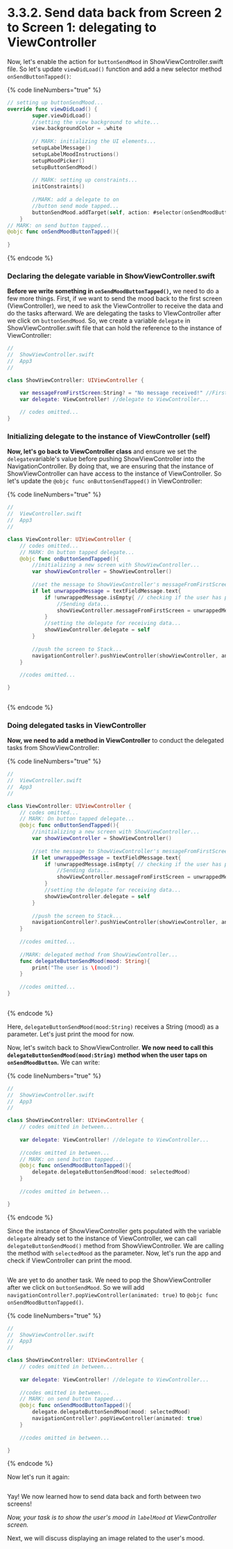 # 3.3.2. Send data back from Screen 2 to Screen 1: delegating to ViewController

Now, let's enable the action for `buttonSendMood` in ShowViewController.swift file. So let's update `viewDidLoad()` function and add a new selector method `onSendButtonTapped()`:

{% code lineNumbers="true" %}
```swift
// setting up buttonSendMood...
override func viewDidLoad() {
        super.viewDidLoad()
        //setting the view background to white...
        view.backgroundColor = .white
        
        // MARK: initializing the UI elements...
        setupLabelMessage()
        setupLabelMoodInstructions()
        setupMoodPicker()
        setupButtonSendMood()
        
        // MARK: setting up constraints...
        initConstraints()
        
        //MARK: add a delegate to on 
        //button send mode tapped...
        buttonSendMood.addTarget(self, action: #selector(onSendMoodButtonTapped), for: .touchUpInside)
    }
// MARK: on send button tapped...
@objc func onSendMoodButtonTapped(){
    
}
```
{% endcode %}

### Declaring the delegate variable in ShowViewController.swift

**Before we write something in `onSendMoodButtonTapped()`,** we need to do a few more things. First, if we want to send the mood back to the first screen (ViewController), we need to ask the ViewController to receive the data and do the tasks afterward. We are delegating the tasks to VIewController after we click on `buttonSendMood`. So, we create a variable `delegate` in ShowViewController.swift file that can hold the reference to the instance of ViewController:

```swift
//
//  ShowViewController.swift
//  App3
//

class ShowViewController: UIViewController {

    var messageFromFirstScreen:String? = "No message received!" //First screen can set this variable...
    var delegate: ViewController! //delegate to ViewController...
    
    // codes omitted...
}
```

### Initializing delegate to the instance of ViewController (self)

**Now, let's go back to ViewController class** and ensure we set the `delegate`variable's value before pushing ShowViewController into the NavigationController. By doing that, we are ensuring that the instance of ShowViewController can have access to the instance of ViewController. So let's update the `@objc func onButtonSendTapped()` in ViewController:

{% code lineNumbers="true" %}
```swift
//
//  ViewController.swift
//  App3
//

class ViewController: UIViewController {
    // codes omitted...
    // MARK: On button tapped delegate...
    @objc func onButtonSendTapped(){
        //initializing a new screen with ShowViewController...
        var showViewController = ShowViewController()
        
        //set the message to ShowViewController's messageFromFirstScreen variable...
        if let unwrappedMessage = textFieldMessage.text{
            if !unwrappedMessage.isEmpty{ // checking if the user has put any message...
                //Sending data...
                showViewController.messageFromFirstScreen = unwrappedMessage
            }
            //setting the delegate for receiving data...
            showViewController.delegate = self
        }
        
        //push the screen to Stack...
        navigationController?.pushViewController(showViewController, animated: true)
    }
    
    //codes omitted...

}
 
```
{% endcode %}

### Doing delegated tasks in ViewController

**Now, we need to add a method in ViewController** to conduct the delegated tasks from ShowViewController:

{% code lineNumbers="true" %}
```swift
//
//  ViewController.swift
//  App3
//

class ViewController: UIViewController {
    // codes omitted...
    // MARK: On button tapped delegate...
    @objc func onButtonSendTapped(){
        //initializing a new screen with ShowViewController...
        var showViewController = ShowViewController()
        
        //set the message to ShowViewController's messageFromFirstScreen variable...
        if let unwrappedMessage = textFieldMessage.text{
            if !unwrappedMessage.isEmpty{ // checking if the user has put any message...
                //Sending data...
                showViewController.messageFromFirstScreen = unwrappedMessage
            }
            //setting the delegate for receiving data...
            showViewController.delegate = self
        }
        
        //push the screen to Stack...
        navigationController?.pushViewController(showViewController, animated: true)
    }
    
    //codes omitted...
    
    //MARK: delegated method from ShowViewController...
    func delegateButtonSendMood(mood: String){
        print("The user is \(mood)")
    }
    
    //codes omitted...
}
 
```
{% endcode %}

Here, `delegateButtonSendMood(mood:String)` receives a String (mood) as a parameter. Let's just print the mood for now.

Now, let's switch back to ShowViewController. **We now need to call this `delegateButtonSendMood(mood:String)` method when the user taps on `onSendMoodButton`.** We can write:

{% code lineNumbers="true" %}
```swift
//
//  ShowViewController.swift
//  App3
//

class ShowViewController: UIViewController {
    // codes omitted in between...
    
    var delegate: ViewController! //delegate to ViewController...
    
    //codes omitted in between...
    // MARK: on send button tapped...
    @objc func onSendMoodButtonTapped(){
        delegate.delegateButtonSendMood(mood: selectedMood)
    }
    
    //codes omitted in between...

}

```
{% endcode %}

Since the instance of ShowViewController gets populated with the variable `delegate` already set to the instance of ViewController, we can call `delegateButtonSendMood()` method from ShowViewController. We are calling the method with `selectedMood` as the parameter. Now, let's run the app and check if ViewController can print the mood.

<figure><img src="../../.gitbook/assets/ten (1).gif" alt=""><figcaption></figcaption></figure>

We are yet to do another task. We need to pop the ShowViewController after we click on `buttonSendMood`. So we will add `navigationController?.popViewController(animated: true)` to `@objc func onSendMoodButtonTapped()`.

{% code lineNumbers="true" %}
```swift
//
//  ShowViewController.swift
//  App3
//

class ShowViewController: UIViewController {
    // codes omitted in between...
    
    var delegate: ViewController! //delegate to ViewController...
    
    //codes omitted in between...
    // MARK: on send button tapped...
    @objc func onSendMoodButtonTapped(){
        delegate.delegateButtonSendMood(mood: selectedMood)
        navigationController?.popViewController(animated: true)
    }
    
    //codes omitted in between...

}
```
{% endcode %}

Now let's run it again:

<figure><img src="../../.gitbook/assets/eleven.gif" alt=""><figcaption></figcaption></figure>

Yay! We now learned how to send data back and forth between two screens!

_Now, your task is to show the user's mood in `labelMood` at ViewController screen._

Next, we will discuss displaying an image related to the user's mood.
